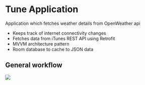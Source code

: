 # Tune Application
Application which fetches weather details from OpenWeather api

- Keeps track of internet connectivity changes
- Fetches data from iTunes REST API using Retrofit
- MVVM architecture pattern
- Room database to cache to JSON data

## General workflow

![](.gif)


